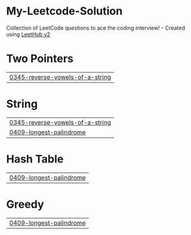 # My-Leetcode-Solution
Collection of LeetCode questions to ace the coding interview! - Created using [LeetHub v2](https://github.com/arunbhardwaj/LeetHub-2.0)


# Two Pointers
|  |
| ------- |
| [0345-reverse-vowels-of-a-string](https://github.com/Priyanchew/My-Leetcode-Solution/tree/master/0345-reverse-vowels-of-a-string) |
# String
|  |
| ------- |
| [0345-reverse-vowels-of-a-string](https://github.com/Priyanchew/My-Leetcode-Solution/tree/master/0345-reverse-vowels-of-a-string) |
| [0409-longest-palindrome](https://github.com/Priyanchew/My-Leetcode-Solution/tree/master/0409-longest-palindrome) |
# Hash Table
|  |
| ------- |
| [0409-longest-palindrome](https://github.com/Priyanchew/My-Leetcode-Solution/tree/master/0409-longest-palindrome) |
# Greedy
|  |
| ------- |
| [0409-longest-palindrome](https://github.com/Priyanchew/My-Leetcode-Solution/tree/master/0409-longest-palindrome) |